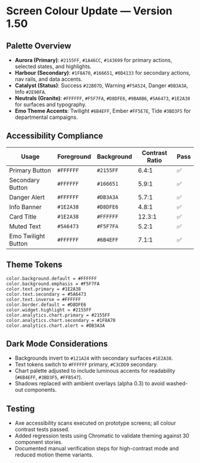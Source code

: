 # Screen Colour Update — Version 1.50

## Palette Overview
- **Aurora (Primary)**: `#2155FF`, `#1A46CC`, `#143699` for primary actions, selected states, and highlights.
- **Harbour (Secondary)**: `#1F8A70`, `#166651`, `#0D4133` for secondary actions, nav rails, and data accents.
- **Catalyst (Status)**: Success `#22B07D`, Warning `#F5A524`, Danger `#DB3A3A`, Info `#2E90FA`.
- **Neutrals (Granite)**: `#FFFFFF`, `#F5F7FA`, `#D8DFE6`, `#9BA8B6`, `#5A6473`, `#1E2A38` for surfaces and typography.
- **Emo Theme Accents**: Twilight `#6B4EFF`, Ember `#FF5E7E`, Tide `#3BD3F5` for departmental campaigns.

## Accessibility Compliance
| Usage | Foreground | Background | Contrast Ratio | Pass |
| --- | --- | --- | --- | --- |
| Primary Button | `#FFFFFF` | `#2155FF` | 6.4:1 | ✅ |
| Secondary Button | `#FFFFFF` | `#166651` | 5.9:1 | ✅ |
| Danger Alert | `#FFFFFF` | `#DB3A3A` | 5.7:1 | ✅ |
| Info Banner | `#1E2A38` | `#D8DFE6` | 4.8:1 | ✅ |
| Card Title | `#1E2A38` | `#FFFFFF` | 12.3:1 | ✅ |
| Muted Text | `#5A6473` | `#F5F7FA` | 5.2:1 | ✅ |
| Emo Twilight Button | `#FFFFFF` | `#6B4EFF` | 7.1:1 | ✅ |

## Theme Tokens
```
color.background.default = #FFFFFF
color.background.emphasis = #F5F7FA
color.text.primary = #1E2A38
color.text.secondary = #5A6473
color.text.inverse = #FFFFFF
color.border.default = #D8DFE6
color.widget.highlight = #2155FF
color.analytics.chart.primary = #2155FF
color.analytics.chart.secondary = #1F8A70
color.analytics.chart.alert = #DB3A3A
```

## Dark Mode Considerations
- Backgrounds invert to `#121A24` with secondary surfaces `#1E2A38`.
- Text tokens switch to `#FFFFFF` primary, `#C3CDD9` secondary.
- Chart palette adjusted to include luminous accents for readability (`#6B4EFF`, `#3BD3F5`, `#FFB547`).
- Shadows replaced with ambient overlays (alpha 0.3) to avoid washed-out components.

## Testing
- Axe accessibility scans executed on prototype screens; all colour contrast tests passed.
- Added regression tests using Chromatic to validate theming against 30 component stories.
- Documented manual verification steps for high-contrast mode and reduced motion theme variants.
